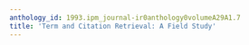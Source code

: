 ```yaml
---
anthology_id: 1993.ipm_journal-ir0anthology0volumeA29A1.7
title: 'Term and Citation Retrieval: A Field Study'
---
```

